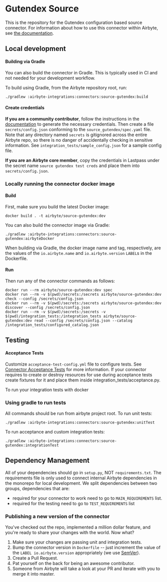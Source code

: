 # Gutendex Source

This is the repository for the Gutendex configuration based source connector.
For information about how to use this connector within Airbyte, see [the documentation](https://docs.airbyte.com/integrations/sources/gutendex).

## Local development

#### Building via Gradle
You can also build the connector in Gradle. This is typically used in CI and not needed for your development workflow.

To build using Gradle, from the Airbyte repository root, run:
```
./gradlew :airbyte-integrations:connectors:source-gutendex:build
```

#### Create credentials
**If you are a community contributor**, follow the instructions in the [documentation](https://docs.airbyte.com/integrations/sources/gutendex)
to generate the necessary credentials. Then create a file `secrets/config.json` conforming to the `source_gutendex/spec.yaml` file.
Note that any directory named `secrets` is gitignored across the entire Airbyte repo, so there is no danger of accidentally checking in sensitive information.
See `integration_tests/sample_config.json` for a sample config file.

**If you are an Airbyte core member**, copy the credentials in Lastpass under the secret name `source gutendex test creds`
and place them into `secrets/config.json`.

### Locally running the connector docker image

#### Build
First, make sure you build the latest Docker image:
```
docker build . -t airbyte/source-gutendex:dev
```

You can also build the connector image via Gradle:
```
./gradlew :airbyte-integrations:connectors:source-gutendex:airbyteDocker
```
When building via Gradle, the docker image name and tag, respectively, are the values of the `io.airbyte.name` and `io.airbyte.version` `LABEL`s in
the Dockerfile.

#### Run
Then run any of the connector commands as follows:
```
docker run --rm airbyte/source-gutendex:dev spec
docker run --rm -v $(pwd)/secrets:/secrets airbyte/source-gutendex:dev check --config /secrets/config.json
docker run --rm -v $(pwd)/secrets:/secrets airbyte/source-gutendex:dev discover --config /secrets/config.json
docker run --rm -v $(pwd)/secrets:/secrets -v $(pwd)/integration_tests:/integration_tests airbyte/source-gutendex:dev read --config /secrets/config.json --catalog /integration_tests/configured_catalog.json
```
## Testing

#### Acceptance Tests
Customize `acceptance-test-config.yml` file to configure tests. See [Connector Acceptance Tests](https://docs.airbyte.com/connector-development/testing-connectors/connector-acceptance-tests-reference) for more information.
If your connector requires to create or destroy resources for use during acceptance tests create fixtures for it and place them inside integration_tests/acceptance.py.

To run your integration tests with docker

### Using gradle to run tests
All commands should be run from airbyte project root.
To run unit tests:
```
./gradlew :airbyte-integrations:connectors:source-gutendex:unitTest
```
To run acceptance and custom integration tests:
```
./gradlew :airbyte-integrations:connectors:source-gutendex:integrationTest
```

## Dependency Management
All of your dependencies should go in `setup.py`, NOT `requirements.txt`. The requirements file is only used to connect internal Airbyte dependencies in the monorepo for local development.
We split dependencies between two groups, dependencies that are:
* required for your connector to work need to go to `MAIN_REQUIREMENTS` list.
* required for the testing need to go to `TEST_REQUIREMENTS` list

### Publishing a new version of the connector
You've checked out the repo, implemented a million dollar feature, and you're ready to share your changes with the world. Now what?
1. Make sure your changes are passing unit and integration tests.
1. Bump the connector version in `Dockerfile` -- just increment the value of the `LABEL io.airbyte.version` appropriately (we use [SemVer](https://semver.org/)).
1. Create a Pull Request.
1. Pat yourself on the back for being an awesome contributor.
1. Someone from Airbyte will take a look at your PR and iterate with you to merge it into master.
